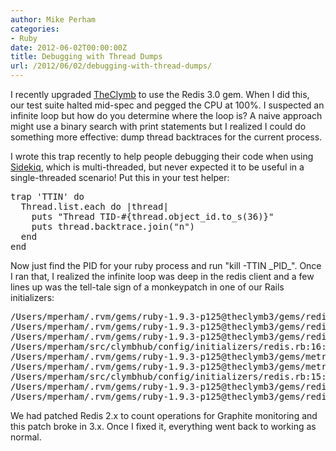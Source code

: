 ```yaml
---
author: Mike Perham
categories:
- Ruby
date: 2012-06-02T00:00:00Z
title: Debugging with Thread Dumps
url: /2012/06/02/debugging-with-thread-dumps/
---
```


I recently upgraded [TheClymb][1] to use the Redis 3.0 gem. When I did this, our test suite halted mid-spec and pegged the CPU at 100%. I suspected an infinite loop but how do you determine where the loop is? A naive approach might use a binary search with print statements but I realized I could do something more effective: dump thread backtraces for the current process.

I wrote this trap recently to help people debugging their code when using [Sidekiq][2], which is multi-threaded, but never expected it to be useful in a single-threaded scenario! Put this in your test helper:

<pre lang="ruby">trap 'TTIN' do
  Thread.list.each do |thread|
    puts "Thread TID-#{thread.object_id.to_s(36)}"
    puts thread.backtrace.join("n")
  end
end
</pre>

Now just find the PID for your ruby process and run "kill -TTIN \_PID\_". Once I ran that, I realized the infinite loop was deep in the redis client and a few lines up was the tell-tale sign of a monkeypatch in one of our Rails initializers:

<pre>/Users/mperham/.rvm/gems/ruby-1.9.3-p125@theclymb3/gems/redis-3.0.0/lib/redis/client.rb:242:in `logging'
/Users/mperham/.rvm/gems/ruby-1.9.3-p125@theclymb3/gems/redis-3.0.0/lib/redis/client.rb:166:in `process'
/Users/mperham/.rvm/gems/ruby-1.9.3-p125@theclymb3/gems/redis-3.0.0/lib/redis/client.rb:78:in `call'
/Users/mperham/src/clymbhub/config/initializers/redis.rb:16:in `block in call'
/Users/mperham/.rvm/gems/ruby-1.9.3-p125@theclymb3/gems/metriks-0.9.7.1/lib/metriks/timer.rb:47:in `call'
/Users/mperham/.rvm/gems/ruby-1.9.3-p125@theclymb3/gems/metriks-0.9.7.1/lib/metriks/timer.rb:47:in `time'
/Users/mperham/src/clymbhub/config/initializers/redis.rb:15:in `call'
/Users/mperham/.rvm/gems/ruby-1.9.3-p125@theclymb3/gems/redis-3.0.0/lib/redis.rb:1185:in `block in sismember'
/Users/mperham/.rvm/gems/ruby-1.9.3-p125@theclymb3/gems/redis-3.0.0/lib/redis.rb:36:in `block in synchronize'
</pre>

We had patched Redis 2.x to count operations for Graphite monitoring and this patch broke in 3.x. Once I fixed it, everything went back to working as normal.

 [1]: http://www.theclymb.com/invite-from/mperham
 [2]: http://mperham.github.com/sidekiq/

